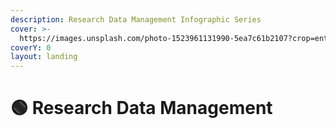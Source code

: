 ```yaml
---
description: Research Data Management Infographic Series
cover: >-
  https://images.unsplash.com/photo-1523961131990-5ea7c61b2107?crop=entropy&cs=srgb&fm=jpg&ixid=M3wxOTcwMjR8MHwxfHNlYXJjaHwzfHxEYXRhfGVufDB8fHx8MTY4OTU5ODM4M3ww&ixlib=rb-4.0.3&q=85
coverY: 0
layout: landing
---
```


# 🟢 Research Data Management

